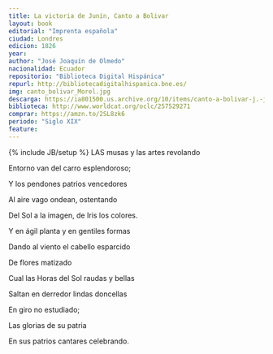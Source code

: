 ```yaml
---
title: La victoria de Junín, Canto a Bolivar
layout: book
editorial: "Imprenta española"
ciudad: Londres
edicion: 1826
year: 
author: "José Joaquín de Olmedo"
nacionalidad: Ecuador
repositorio: "Biblioteca Digital Hispánica"
repurl: http://bibliotecadigitalhispanica.bne.es/
img: canto_bolivar_Morel.jpg
descarga: https://ia801500.us.archive.org/10/items/canto-a-bolivar-j.-j.-olmedo/Canto%20a%20Bolivar%20-%20J.%20J.%20Olmedo.pdf
biblioteca: http://www.worldcat.org/oclc/257529271
comprar: https://amzn.to/2SL8zk6
periodo: "Siglo XIX"
feature: 
---
```

{% include JB/setup %}
LAS musas y las artes revolando

Entorno van del carro esplendoroso;

Y los pendones patrios vencedores

Al aire vago ondean, ostentando

Del Sol a la imagen, de Iris los colores.

Y en ágil planta y en gentiles formas

Dando al viento el cabello esparcido

De flores matizado

Cual las Horas del Sol raudas y bellas

Saltan en derredor lindas doncellas

En giro no estudiado;

Las glorias de su patria

En sus patrios cantares celebrando.
